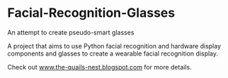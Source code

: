 # Facial-Recognition-Glasses
An attempt to create pseudo-smart glasses

A project that aims to use Python facial recognition and hardware display components and glasses to create a wearable facial recognition display. 

Check out www.the-quails-nest.blogspot.com for more details.
